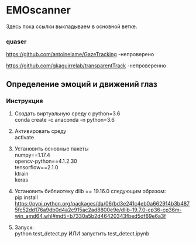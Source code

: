 # EMOscanner
Здесь пока ссылки выкладываем в основной ветке.

### quaser

https://github.com/antoinelame/GazeTracking  -непроверено

https://github.com/gkaguirrelab/transparentTrack -непроверенно

## Определение эмоций и движений глаз
### Инструкция

1. Создать виртуальную среду с python=3.6  
conda create -c anaconda -n <env-name> python=3.6 

2. Активировать среду  
activate <env-name>  

3. Установить основные пакеты  
numpy==1.17.4  
opencv-python==4.1.2.30  
tensorflow==2.1.0  
ktrain  
keras  

4. Установить библиотеку dlib == 19.16.0 следующим образом:  
pip install https://pypi.python.org/packages/da/06/bd3e241c4eb0a662914b3b4875fc52dd176a9db0d4a2c915ac2ad8800e9e/dlib-19.7.0-cp36-cp36m-win_amd64.whl#md5=b7330a5b2d46420343fbed5df69e6a3f

5. Запуск:  
python test_detect.py ИЛИ запустить test_detect.ipynb
